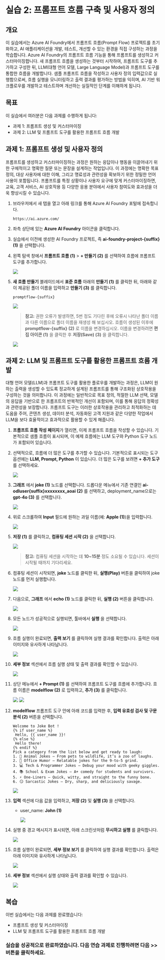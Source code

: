# 실습 2: 프롬프트 흐름 구축 및 사용자 정의

## 개요

이 실습에서는 Azure AI Foundry에서 프롬프트 흐름(Prompt Flow) 프로젝트를 초기화하고, AI 애플리케이션을 개발, 테스트, 개선할 수 있는 환경을 직접 구성하는 과정을 학습합니다. Azure AI Foundry의 프롬프트 흐름 기능을 통해 프롬프트를 생성하고 커스터마이징합니다. 새 프롬프트 흐름을 생성하는 것부터 시작하여, 프롬프트 도구를 추가하고 구성한 뒤, LLM(대형 언어 모델, Large Language Model)과 프롬프트 도구를 통합한 흐름을 개발합니다. 샘플 프롬프트 흐름을 작성하고 사용자 정의 입력값으로 실행함으로써, 흐름 실행을 모니터링하고 출력 결과를 평가하는 방법을 익히며, AI 기반 워크플로우를 개발하고 테스트하며 개선하는 실질적인 단계를 이해하게 됩니다.

## 목표

이 실습에서 여러분은 다음 과제를 수행하게 됩니다:

- 과제 1: 프롬프트 생성 및 커스터마이징
- 과제 2: LLM 및 프롬프트 도구를 활용한 프롬프트 흐름 개발

## 과제 1: 프롬프트 생성 및 사용자 정의

프롬프트를 생성하고 커스터마이징하는 과정은 원하는 응답이나 행동을 이끌어내기 위한 구체적이고 명확한 질문 또는 문장을 설계하는 작업입니다. 이 과정에는 명확한 목표 정의, 대상 사용자에 대한 이해, 그리고 명료성과 관련성을 확보하기 위한 정밀한 언어 사용이 포함됩니다. 프롬프트를 특정 상황이나 사용자 요구에 맞게 커스터마이징하면, 교육, 고객 서비스, AI 상호작용 등 다양한 응용 분야에서 사용자 참여도와 효과성을 더욱 향상시킬 수 있습니다.

1. 브라우저에서 새 탭을 열고 아래 링크를 통해 Azure AI Foundry 포털에 접속합니다.

   ```
   https://ai.azure.com/
   ```

1. 좌측 상단에 있는 **Azure AI Foundry** 아이콘을 클릭합니다.

1. 실습에서 이전에 생성한 AI Foundry 프로젝트, 즉 **ai-foundry-project-{suffix} (1)** 을 선택합니다.

1. 왼쪽 탐색 창에서 **프롬프트 흐름 (1)** > **+ 만들기 (2)** 를 선택하여 흐름에 프롬프트 도구를 추가합니다.

   ![](./media-korean/prompt-flow.png)

1. **새 흐름 만들기** 블레이드에서 **표준 흐름** 아래의 **만들기 (1)** 를 클릭한 뒤, 아래와 같이 제공된 폴더 이름을 입력하고 **만들기 (3)** 를 클릭합니다.

   ```
   promptflow-{suffix}
   ```

   ![](./media-korean/E2-T2-S7.png)

   > **참고:** 권한 오류가 발생하면, 5번 정도 기다린 후에 오류시 나타난 폴더 이름과 다른 이름으로 폴더 이름을 재생성 해 보십시오. 흐름이 생성된 이후에 **promptflow-{suffix} (2)** 로 이름을 변경하십시오. 이름을 변경하려면 **편집 아이콘 (1)** 을 클릭한 후 **저장(Save) (3)** 을 클릭합니다.

   ![](./media-korean/gpt-4-demo11.png)

## 과제 2: LLM 및 프롬프트 도구를 활용한 프롬프트 흐름 개발

대형 언어 모델(LLM)과 프롬프트 도구를 활용한 플로우를 개발하는 과정은, LLM이 원하는 출력을 생성할 수 있도록 정교하게 설계된 프롬프트를 통해 구조화된 상호작용을 구성하는 것을 의미합니다. 이 과정에는 일반적으로 목표 정의, 적절한 LLM 선택, 모델의 응답을 기반으로 한 프롬프트의 반복적인 개선이 포함되며, 이를 통해 응답의 정확성과 관련성을 보장합니다. 프롬프트 도구는 이러한 상호작용을 관리하고 최적화하는 데 도움을 주어, 콘텐츠 생성, 데이터 분석, 자동화된 고객 지원과 같은 다양한 작업에서 LLM을 보다 효율적이고 효과적으로 활용할 수 있게 해줍니다.

1. **프롬프트 흐름 작성 페이지**가 열리면, 이제 프롬프트 흐름을 작성할 수 있습니다. 기본적으로 샘플 흐름이 표시되며, 이 예제 흐름에는 LLM 도구와 Python 도구 노드가 포함되어 있습니다.

1. 선택적으로, 흐름에 더 많은 도구를 추가할 수 있습니다. 기본적으로 표시되는 도구 옵션에는 **LLM, Prompt, Python** 이 있습니다. 더 많은 도구를 보려면 **+ 추가 도구**를 선택하세요.

   ![](./media-korean/d4-2.png)

1. **그래프** 에서 **joke (1)** 노드를 선택합니다. 드롭다운 메뉴에서 기존 연결인 **ai-odluser{suffix}xxxxxxxx\_aoai (2)** 를 선택하고, deployment_name으로는 **gpt-4o (3)** 를 선택합니다.

   ![](./media-korean/d5.png)

1. 위로 스크롤하여 **Input** 필드에 원하는 과일 이름(예: **Apple (1)**)을 입력합니다.

   ![](./media-korean/apple-1.png)

1. **저장 (1)** 를 클릭하고, **컴퓨팅 세션 시작 (2)** 을 선택합니다.

   ![](./media-korean/save.png)

   > **참고:** 컴퓨팅 세션을 시작하는 데 **10\~15분** 정도 소요될 수 있습니다. 세션이 시작될 때까지 기다리세요.

1. 컴퓨팅 세션이 시작되면, **joke** 노드를 클릭한 뒤, **실행(Play)** 버튼을 클릭하여 joke 노드를 먼저 실행합니다. 

   ![](./media-korean/joke-03.png)

1. 다음으로, **그래프** 에서 **echo (1)** 노드를 클릭한 뒤, **실행 (2)** 버튼을 클릭합니다.

   ![](./media-korean/d6.png)

1. 모든 노드가 성공적으로 실행되면, 툴바에서 **실행** 을 선택합니다.

   ![](./media-korean/run-1.png)

1. 흐름 실행이 완료되면, **출력 보기** 를 클릭하여 실행 결과를 확인합니다. 출력은 아래 이미지와 유사하게 나타납니다.

   ![](./media-korean/image-30.png)

1. **세부 정보** 섹션에서 흐름 실행 상태 및 출력 결과를 확인할 수 있습니다.

    ![](./media-korean/image-31.png)

1. 상단 메뉴에서 **+ Prompt (1)** 를 선택하여 프롬프트 도구를 흐름에 추가합니다. 흐름 이름은 **modelflow (2)** 로 입력하고, **추가 (3)** 를 클릭합니다.

    ![](./media-korean/gpt-4-demo17upd.png)
    ![](./media-korean/gpt-4-demo\(15\).png)

1. **modelflow** 프롬프트 도구 안에 아래 코드를 입력한 후, **입력 유효성 검사 및 구문 분석 (2)** 버튼을 선택합니다.

    ```jinja
    Welcome to Joke Bot !
    {% if user_name %}
     Hello, {{ user_name }}!
    {% else %}
     Hello there!
    {% endif %}
    Pick a category from the list below and get ready to laugh:
    1. 🐶 Animal Jokes – From pets to wildlife, it’s a zoo of laughs.
    2. 💼 Office Humor – Relatable jokes for the 9-to-5 grind.
    3. 💻 Tech & Programmer Jokes – Debug your mood with geeky giggles.
    4. 📚 School & Exam Jokes – A+ comedy for students and survivors.
    5. ⚡ One-Liners – Quick, witty, and straight to the funny bone.
    6. 😏 Sarcastic Jokes – Dry, sharp, and deliciously savage.
    ```

    ![](./media-korean/gpt-4-demo16-1.png)

1. **입력** 섹션에 다음 값을 입력하고, **저장 (2)** 및 **실행 (3)** 을 선택합니다.

    - user\_name: **John (1)**

      ![](./media-korean/gpt-4-demo14-1.png)

1. 실행 중 경고 메시지가 표시되면, 아래 스크린샷처럼 **무시하고 실행** 를 클릭합니다.

    ![](./media-korean/run-anway.png)

1. 흐름 실행이 완료되면, **세부 정보 보기** 를 클릭하여 실행 결과를 확인합니다. 출력은 아래 이미지와 유사하게 나타납니다.

    ![](./media-korean/output001.png)

1. **세부 정보** 섹션에서 실행 상태와 출력 결과를 확인할 수 있습니다.

    ![](./media-korean/output1-2.png)

## 복습

이번 실습에서는 다음 과제를 완료했습니다:

- 프롬프트 생성 및 커스터마이징
- LLM 및 프롬프트 도구를 활용한 프롬프트 흐름 개발

### 실습을 성공적으로 완료하였습니다. 다음 연습 과제로 진행하려면 다음 >> 버튼을 클릭하세요.